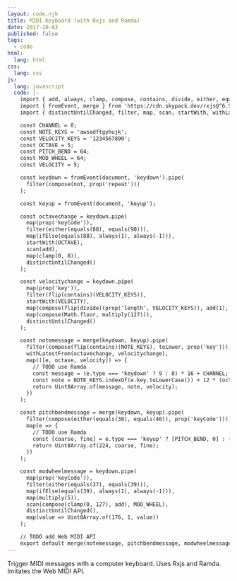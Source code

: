 ```yaml
---
layout: code.njk
title: MIDI Keyboard (with Rxjs and Ramda)
date: 2017-10-03
published: false
tags:
  - code
html:
  lang: html
css:
  lang: css
js:
  lang: javascript
  code: |-
    import { add, always, clamp, compose, contains, divide, either, equals, flip, ifElse, indexOf, multiply, not, prop, toLower } from 'https://cdn.skypack.dev/ramda@^0.27.0';
    import { fromEvent, merge } from 'https://cdn.skypack.dev/rxjs@^6.5.5';
    import { distinctUntilChanged, filter, map, scan, startWith, withLatestFrom } from 'https://cdn.skypack.dev/rxjs@^6.5.5/operators';

    const CHANNEL = 0;
    const NOTE_KEYS = 'awsedftgyhujk';
    const VELOCITY_KEYS = '1234567890';
    const OCTAVE = 5;
    const PITCH_BEND = 64;
    const MOD_WHEEL = 64;
    const VELOCITY = 5;

    const keydown = fromEvent(document, 'keydown').pipe(
      filter(compose(not, prop('repeat')))
    );

    const keyup = fromEvent(document, 'keyup');

    const octavechange = keydown.pipe(
      map(prop('keyCode')),
      filter(either(equals(88), equals(90))),
      map(ifElse(equals(88), always(1), always(-1))),
      startWith(OCTAVE),
      scan(add),
      map(clamp(0, 8)),
      distinctUntilChanged()
    );

    const velocitychange = keydown.pipe(
      map(prop('key')),
      filter(flip(contains)(VELOCITY_KEYS)),
      startWith(VELOCITY),
      map(compose(flip(divide)(prop('length', VELOCITY_KEYS)), add(1), flip(indexOf)(VELOCITY_KEYS))),
      map(compose(Math.floor, multiply(127))),
      distinctUntilChanged()
    );

    const notemessage = merge(keydown, keyup).pipe(
      filter(compose(flip(contains)(NOTE_KEYS), toLower, prop('key'))),
      withLatestFrom(octavechange, velocitychange),
      map(([e, octave, velocity]) => {
        // TODO use Ramda
        const message = (e.type === 'keydown' ? 9 : 8) * 16 + CHANNEL;
        const note = NOTE_KEYS.indexOf(e.key.toLowerCase()) + 12 * (octave + +e.shiftKey);
        return Uint8Array.of(message, note, velocity);
      })
    );

    const pitchbendmessage = merge(keydown, keyup).pipe(
      filter(compose(either(equals(38), equals(40)), prop('keyCode'))),
      map(e => {
        // TODO use Ramda
        const [coarse, fine] = e.type === 'keyup' ? [PITCH_BEND, 0] : (e.keyCode === 40 ? [0, 0] : [127, 127]);
        return Uint8Array.of(224, coarse, fine);
      })
    );

    const modwheelmessage = keydown.pipe(
      map(prop('keyCode')),
      filter(either(equals(37), equals(39))),
      map(ifElse(equals(39), always(1), always(-1))),
      map(multiply(5)),
      scan(compose(clamp(0, 127), add), MOD_WHEEL),
      distinctUntilChanged(),
      map(value => Uint8Array.of(176, 1, value))
    );

    // TODO add Web MIDI API
    export default merge(notemessage, pitchbendmessage, modwheelmessage);
---
```

Trigger MIDI messages with a computer keyboard. Uses Rxjs and Ramda. Imitates the Web MIDI API.
